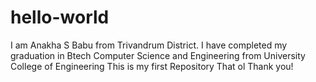 # hello-world
I am Anakha S Babu from Trivandrum District.
I have completed my graduation in Btech Computer Science and Engineering from University College of Engineering 
This is my first Repository
That ol
Thank you!
